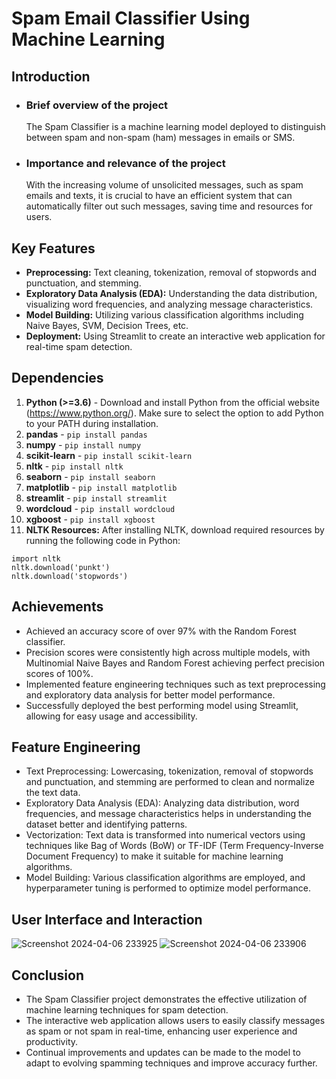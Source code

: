 # Spam Email Classifier Using Machine Learning
## Introduction
+ ### Brief overview of the project
  The Spam Classifier is a machine learning model deployed to distinguish between spam and non-spam (ham) messages in emails or SMS.
+ ### Importance and relevance of the project
  With the increasing volume of unsolicited messages, such as spam emails and texts, it is crucial to have an efficient system that can automatically filter out such messages, saving time and resources for users.
## Key Features
+ **Preprocessing:** Text cleaning, tokenization, removal of stopwords and punctuation, and stemming.
+ **Exploratory Data Analysis (EDA):** Understanding the data distribution, visualizing word frequencies, and analyzing message characteristics.
+ **Model Building:** Utilizing various classification algorithms including Naive Bayes, SVM, Decision Trees, etc.
+ **Deployment:** Using Streamlit to create an interactive web application for real-time spam detection.
## Dependencies

1. **Python (>=3.6)** - Download and install Python from the official website (https://www.python.org/). Make sure to select the option to add Python to your PATH during installation.
2. **pandas** - `pip install pandas`
3. **numpy** - `pip install numpy`
4. **scikit-learn** - `pip install scikit-learn`
5. **nltk** - `pip install nltk`
6. **seaborn** - `pip install seaborn`
7. **matplotlib** - `pip install matplotlib`
8. **streamlit** - `pip install streamlit`
9. **wordcloud** - `pip install wordcloud`
10. **xgboost** - `pip install xgboost`
11. **NLTK Resources:** After installing NLTK, download required resources by running the following code in Python:
```
import nltk
nltk.download('punkt')
nltk.download('stopwords') 
```
## Achievements
+ Achieved an accuracy score of over 97% with the Random Forest classifier.
+ Precision scores were consistently high across multiple models, with Multinomial Naive Bayes and Random Forest achieving perfect precision scores of 100%.
+ Implemented feature engineering techniques such as text preprocessing and exploratory data analysis for better model performance.
+ Successfully deployed the best performing model using Streamlit, allowing for easy usage and accessibility.

## Feature Engineering
+ Text Preprocessing: Lowercasing, tokenization, removal of stopwords and punctuation, and stemming are performed to clean and normalize the text data.
+ Exploratory Data Analysis (EDA): Analyzing data distribution, word frequencies, and message characteristics helps in understanding the dataset better and identifying patterns.
+ Vectorization: Text data is transformed into numerical vectors using techniques like Bag of Words (BoW) or TF-IDF (Term Frequency-Inverse Document Frequency) to make it suitable for machine learning algorithms.
+ Model Building: Various classification algorithms are employed, and hyperparameter tuning is performed to optimize model performance.

## User Interface and Interaction
![Screenshot 2024-04-06 233925](https://github.com/CipJusCodin/Spam-Email-Classifier-ML/assets/112339466/434004e7-4eca-4833-8d76-fcf6c95da7d6)
![Screenshot 2024-04-06 233906](https://github.com/CipJusCodin/Spam-Email-Classifier-ML/assets/112339466/3d4c2c04-6d70-47dc-88dc-5736a2392ca8)

## Conclusion
+ The Spam Classifier project demonstrates the effective utilization of machine learning techniques for spam detection.
+ The interactive web application allows users to easily classify messages as spam or not spam in real-time, enhancing user experience and productivity.
+ Continual improvements and updates can be made to the model to adapt to evolving spamming techniques and improve accuracy further.




